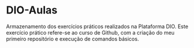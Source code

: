 # DIO-Aulas
Armazenamento dos exercícios práticos realizados na Plataforma DIO.
Este exercício prático refere-se ao curso de Github, com a criação do meu primeiro repositório e execução de comandos básicos.


